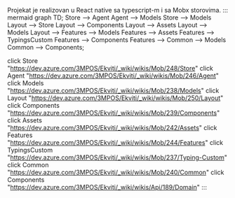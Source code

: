Projekat je realizovan u React native sa typescript-m  i sa Mobx storovima.
::: mermaid
 graph TD;
 Store --> Agent
 Agent --> Models 
 Store --> Models
 Layout --> Store
 Layout --> Components
 Layout --> Assets
 Layout --> Models
 Layout --> Features --> Models
 Features --> Assets
 Features --> TypingsCustom
 Features --> Components
 Features --> Common --> Models
 Common --> Components;

click Store "https://dev.azure.com/3MPOS/Ekviti/_wiki/wikis/Mob/248/Store"
click Agent "https://dev.azure.com/3MPOS/Ekviti/_wiki/wikis/Mob/246/Agent"
click Models "https://dev.azure.com/3MPOS/Ekviti/_wiki/wikis/Mob/238/Models"
click Layout "https://dev.azure.com/3MPOS/Ekviti/_wiki/wikis/Mob/250/Layout"
click Components "https://dev.azure.com/3MPOS/Ekviti/_wiki/wikis/Mob/239/Components"
click Assets "https://dev.azure.com/3MPOS/Ekviti/_wiki/wikis/Mob/242/Assets"
click Features "https://dev.azure.com/3MPOS/Ekviti/_wiki/wikis/Mob/244/Features"
click TypingsCustom "https://dev.azure.com/3MPOS/Ekviti/_wiki/wikis/Mob/237/Typing-Custom"
click Common "https://dev.azure.com/3MPOS/Ekviti/_wiki/wikis/Mob/240/Common"
click Components "https://dev.azure.com/3MPOS/Ekviti/_wiki/wikis/Api/189/Domain"
:::


